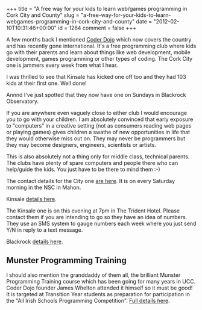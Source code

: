 +++
title = "A free way for your kids to learn web/games programming in Cork City and County"
slug = "a-free-way-for-your-kids-to-learn-webgames-programming-in-cork-city-and-county"
date = "2012-02-10T10:31:46+00:00"
id = 1264
comment = false
+++

A few months back I mentioned [Coder Dojo](http://coderdojo.com/) which now covers the country and has recently gone international. It's a free programming club where kids go with their parents and learn about things like web development, mobile development, games programming or other types of coding. The Cork City one is jammers every week from what I hear.

I was thrilled to see that Kinsale has kicked one off too and they had 103 kids at their first one. Well done!

Annnd I've just spotted that they now have one on Sundays in Blackrock Observatory.

If you are anywhere even vaguely close to either club I would encourage you to go with your children. I am absolutely convinced that early exposure to "computers" in a creative setting (not as consumers reading web pages or playing games) gives children a swathe of new opportunities in life that they would otherwise miss out on. They may never be programmers but they may become designers, engineers, scientists or artists.

This is also absolutely not a thing only for middle class, technical parents. The clubs have plenty of spare computers and people there who can help/guide the kids. You just have to be there to mind them :-)

The contact details for the City one [are here](http://coderdojo.com/dojos/cork/). It is on every Saturday morning in the NSC in Mahon.

Kinsale [details here](http://coderdojo.com/dojos/kinsale/).

The Kinsale one is on this evening at 7pm in The Trident Hotel. Please contact them if you are intending to go so they have an idea of numbers. They use an SMS system to gauge numbers each week where you just send Y/N in reply to a text message.

Blackrock [details here](http://coderdojo.com/dojos/cork-blackrock-castle-observatory/).

## Munster Programming Training

I should also mention the granddaddy of them all, the brilliant Munster Programming Training course which has been going for many years in UCC. Coder Dojo founder James Whelton attended it himself so it must be good! It is targeted at Transition Year students as preparation for participation in the "All Irish Schools Programming Competition". [Full details here](http://multimedia.ucc.ie/Public/training/).

